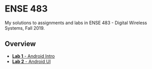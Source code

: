 # ENSE 483

My solutions to assignments and labs in ENSE 483 - Digital Wireless Systems,
Fall 2019.

## Overview

- [**Lab 1** - Android Intro](./lab1)
- [**Lab 2** - Android UI](./lab2)

